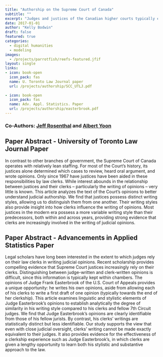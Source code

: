```yaml
---
title: "Authorship on the Supreme Court of Canada"
subtitle: ""
excerpt: "Judges and justices of the Canadian higher courts typically employ clerks to aid in their opinion writing.  This work studies whether statistical methods can identify which justices relied more heavily on their clerks.  A related work attempted to identify clerk-authored papers from among the work of a single judge."
date: 2017-01-01
author: "Kelly Bodwin"
draft: false
featured: true
categories:
  - digital humanities
  - modeling
images:
  - /projects/parrotfish/reefs-featured.jfif
layout: single
links:
- icon: book-open
  icon_pack: fas
  name: U. Toronto Law Journal paper
  url: /projects/authorship/SCC_UTLJ.pdf
  
- icon: book-open
  icon_pack: fas
  name: Adv. Appl. Statistics. Paper
  url: /projects/authorship/easterbrook.pdf
---
```


### Co-Authors: [Jeff Rosenthal](probability.ca) and [Albert Yoon](https://www.law.utoronto.ca/faculty-staff/full-time-faculty/albert-yoon)

## Paper Abstract - University of Toronto Law Journal Paper

In contrast to other branches of government, the Supreme Court of
Canada operates with relatively lean staffing. For most of the Court’s
history, its justices alone determined which cases to review, heard oral
argument, and wrote opinions. Only since 1967 have justices have been
aided in these responsibilities by law clerks. While interest abounds in the
relationship between justices and their clerks – particularly the writing of
opinions – very little is known. This article analyzes the text of the
Court’s opinions to better understand judicial authorship. We find that
justices possess distinct writing styles, allowing us to distinguish them
from one another. Their writing styles also provide insight into how
clerks influence the writing of opinions. Most justices in the modern era
possess a more variable writing style than their predecessors, both within
and across years, providing strong evidence that clerks are increasingly
involved in the writing of judicial opinions.

## Paper Abstract - Advancements in Applied Statistics Paper

Legal scholars have long been interested in the extent to which judges rely
on their law clerks in writing judicial opinions. Recent scholarship provides
compelling evidence that Supreme Court justices increasingly rely on their
clerks. Distinguishing between judge-written and clerk-written opinions is difficult, since this information is typically kept within chambers. The opinions
of Judge Frank Easterbrook of the U.S. Court of Appeals provides a unique
opportunity: he writes his own opinions, aside from allowing each of his clerks
to write a first draft of one opinion (typically towards the end of her clerkship).
This article examines linguistic and stylistic elements of Judge Easterbrook’s
opinions to establish analytically the degree of similarity in his writing style
compared to his clerks and fellow 7th Circuit judges. We find that Judge Easterbrook’s opinions are clearly identifiable from those of his fellow jurists. By
contrast, his clerks’ writings are statistically distinct but less identifiable. Our
study supports the view that even with close judicial oversight, clerks’ writing
cannot be made exactly equivalent to their judges. It also provides evidence
for the effectiveness of a clerkship experience such as Judge Easterbrook’s, in
which clerks are given a lengthy opportunity to learn both his stylistic and
substantive approach to the law.